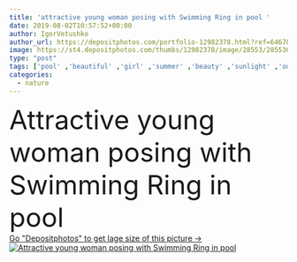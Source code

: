 ```yaml
---
title: 'attractive young woman posing with Swimming Ring in pool '
date: 2019-08-02T10:57:52+00:00
author: IgorVetushko
author_url: https://depositphotos.com/portfolio-12982378.html?ref=64678756
image: https://st4.depositphotos.com/thumbs/12982378/image/28553/285536912/api_thumb_450.jpg?forcejpeg=true
type: "post"
tags: ['pool' ,'beautiful' ,'girl' ,'summer' ,'beauty' ,'sunlight' ,'outdoors' ,'model' ,'nature' ,'water' ,'sunshine' ,'trees' ,'rest' ,'relax' ,'hot' ,'woman' ,'sunglasses' ,'sexy' ,'resort' ,'attractive' ,'outside' ,'posing' ,'relaxing' ,'daylight' ,'daytime' ,'modeling' ,'swimwear' ,'one person' ,'young adult' ,'Swimming Ring' ,'inflatable ring' ,'swimming suit' ,'Fashion Shoot' ]
categories: 
  - nature
---
```

<div aling="center">
            <font size="60"> Attractive young woman posing with Swimming Ring in pool</font>   
</div>
<div>
    <a href='https://st4.depositphotos.com/thumbs/12982378/image/28553/285536912/api_thumb_450.jpg?forcejpeg=true?ref=64678756' target=_blank > Go "Depositphotos" to get lage size of this picture ->
        <img href='https://st4.depositphotos.com/thumbs/12982378/image/28553/285536912/api_thumb_450.jpg?forcejpeg=true?ref=64678756' src='https://st4.depositphotos.com/12982378/28553/i/950/depositphotos_285536912-stock-photo-attractive-young-woman-posing-swimming.jpg?forcejpeg=true' alt='Attractive young woman posing with Swimming Ring in pool' >
    </a>
</div>
